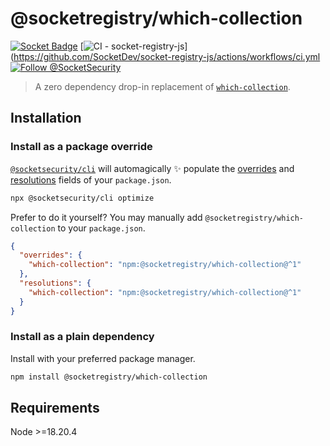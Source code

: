 # @socketregistry/which-collection

[![Socket Badge](https://socket.dev/api/badge/npm/package/@socketregistry/which-collection)](https://socket.dev/npm/package/@socketregistry/which-collection)
[![CI - socket-registry-js](https://github.com/SocketDev/socket-registry-js/actions/workflows/ci.yml/badge.svg)](https://github.com/SocketDev/socket-registry-js/actions/workflows/ci.yml
[![Follow @SocketSecurity](https://img.shields.io/twitter/follow/SocketSecurity?style=social)](https://twitter.com/SocketSecurity)

> A zero dependency drop-in replacement of
> [`which-collection`](https://www.npmjs.com/package/which-collection).

## Installation

### Install as a package override

[`@socketsecurity/cli`](https://www.npmjs.com/package/@socketsecurity/cli) will
automagically :sparkles: populate the
[overrides](https://docs.npmjs.com/cli/v9/configuring-npm/package-json#overrides)
and [resolutions](https://yarnpkg.com/configuration/manifest#resolutions) fields
of your `package.json`.

```sh
npx @socketsecurity/cli optimize
```

Prefer to do it yourself? You may manually add
`@socketregistry/which-collection` to your `package.json`.

```json
{
  "overrides": {
    "which-collection": "npm:@socketregistry/which-collection@^1"
  },
  "resolutions": {
    "which-collection": "npm:@socketregistry/which-collection@^1"
  }
}
```

### Install as a plain dependency

Install with your preferred package manager.

```sh
npm install @socketregistry/which-collection
```

## Requirements

Node &gt;=18.20.4

